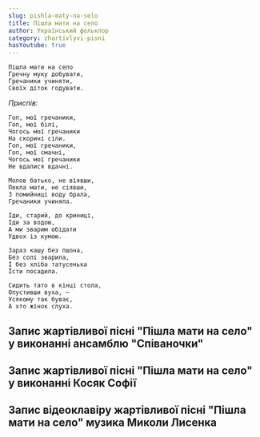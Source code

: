 ```yaml
---
slug: pishla-maty-na-selo
title: Пішла мати на село
author: Український фольклор
category: zhartivlyvi-pisni
hasYoutube: true
---
```

```
Пішла мати на село
Гречну муку добувати,
Гречаники учиняти,
Своїх діток годувати.
```

*Приспів:*

```
Гоп, мої гречаники,
Гоп, мої білі,
Чогось мої гречаники
На скорині сіли.
Гоп, мої гречаники,
Гоп, мої смачні,
Чогось мої гречаники
Не вдалися вдачні.
```

```
Молов батько, не віявши,
Пекла мати, не сіявши,
З помийниці воду брала,
Гречаники учиняла.
```

```
Іди, старий, до криниці,
Іди за водою,
А ми зварим обідати
Удвох із кумою.
```

```
Зараз кашу без пшона,
Без солі зварила,
І без хліба татусенька
Їсти посадила.
```

```
Сидить тато в кінці стола,
Опустивши вуха, —
Усякому так буває,
А хто жінок слуха.
```

## Запис жартівливої пісні "Пішла мати на село" у виконанні ансамблю "Співаночки"

<YoutubeIframe id="OM2oi-DQPOI" className="md:w-4/5" />

## Запис жартівливої пісні "Пішла мати на село" у виконанні Косяк Софії

<YoutubeIframe id="hbMLb0nVNLc" className="md:w-4/5" />

## Запис відеоклавіру жартівливої пісні "Пішла мати на село" музика Миколи Лисенка

<YoutubeIframe id="KuELJdVG8gE" className="md:w-4/5" />
